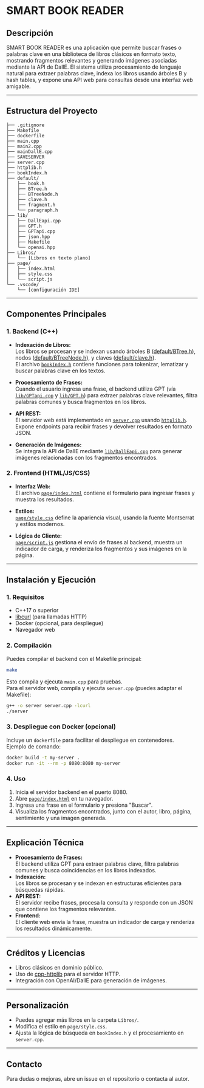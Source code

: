 # SMART BOOK READER

## Descripción

SMART BOOK READER es una aplicación que permite buscar frases o palabras clave en una biblioteca de libros clásicos en formato texto, mostrando fragmentos relevantes y generando imágenes asociadas mediante la API de DallE. El sistema utiliza procesamiento de lenguaje natural para extraer palabras clave, indexa los libros usando árboles B y hash tables, y expone una API web para consultas desde una interfaz web amigable.

---

## Estructura del Proyecto

```
├── .gitignore
├── Makefile
├── dockerfile
├── main.cpp
├── main2.cpp
├── mainDallE.cpp
├── SAVESERVER
├── server.cpp
├── httplib.h
├── bookIndex.h
├── default/
│   ├── book.h
│   ├── BTree.h
│   ├── BTreeNode.h
│   ├── clave.h
│   ├── fragment.h
│   └── paragraph.h
├── lib/
│   ├── DallEapi.cpp
│   ├── GPT.h
│   ├── GPTapi.cpp
│   ├── json.hpp
│   ├── Makefile
│   └── openai.hpp
├── Libros/
│   └── [Libros en texto plano]
├── page/
│   ├── index.html
│   ├── style.css
│   └── script.js
└── .vscode/
    └── [configuración IDE]
```

---

## Componentes Principales

### 1. **Backend (C++)**

- **Indexación de Libros:**  
  Los libros se procesan y se indexan usando árboles B ([default/BTree.h](default/BTree.h)), nodos ([default/BTreeNode.h](default/BTreeNode.h)), y claves ([default/clave.h](default/clave.h)).  
  El archivo [`bookIndex.h`](bookIndex.h) contiene funciones para tokenizar, lematizar y buscar palabras clave en los textos.

- **Procesamiento de Frases:**  
  Cuando el usuario ingresa una frase, el backend utiliza GPT (vía [`lib/GPTapi.cpp`](lib/GPTapi.cpp) y [`lib/GPT.h`](lib/GPT.h)) para extraer palabras clave relevantes, filtra palabras comunes y busca fragmentos en los libros.

- **API REST:**  
  El servidor web está implementado en [`server.cpp`](server.cpp) usando [`httplib.h`](httplib.h). Expone endpoints para recibir frases y devolver resultados en formato JSON.

- **Generación de Imágenes:**  
  Se integra la API de DallE mediante [`lib/DallEapi.cpp`](lib/DallEapi.cpp) para generar imágenes relacionadas con los fragmentos encontrados.

### 2. **Frontend (HTML/JS/CSS)**

- **Interfaz Web:**  
  El archivo [`page/index.html`](page/index.html) contiene el formulario para ingresar frases y muestra los resultados.

- **Estilos:**  
  [`page/style.css`](page/style.css) define la apariencia visual, usando la fuente Montserrat y estilos modernos.

- **Lógica de Cliente:**  
  [`page/script.js`](page/script.js) gestiona el envío de frases al backend, muestra un indicador de carga, y renderiza los fragmentos y sus imágenes en la página.

---

## Instalación y Ejecución

### 1. **Requisitos**

- C++17 o superior
- [libcurl](https://curl.se/libcurl/) (para llamadas HTTP)
- Docker (opcional, para despliegue)
- Navegador web

### 2. **Compilación**

Puedes compilar el backend con el Makefile principal:

```sh
make
```

Esto compila y ejecuta `main.cpp` para pruebas.  
Para el servidor web, compila y ejecuta `server.cpp` (puedes adaptar el Makefile):

```sh
g++ -o server server.cpp -lcurl
./server
```

### 3. **Despliegue con Docker (opcional)**

Incluye un `dockerfile` para facilitar el despliegue en contenedores.  
Ejemplo de comando:

```sh
docker build -t my-server .
docker run -it --rm -p 8080:8080 my-server
```

### 4. **Uso**

1. Inicia el servidor backend en el puerto 8080.
2. Abre [`page/index.html`](page/index.html) en tu navegador.
3. Ingresa una frase en el formulario y presiona "Buscar".
4. Visualiza los fragmentos encontrados, junto con el autor, libro, página, sentimiento y una imagen generada.

---

## Explicación Técnica

- **Procesamiento de Frases:**  
  El backend utiliza GPT para extraer palabras clave, filtra palabras comunes y busca coincidencias en los libros indexados.
- **Indexación:**  
  Los libros se procesan y se indexan en estructuras eficientes para búsquedas rápidas.
- **API REST:**  
  El servidor recibe frases, procesa la consulta y responde con un JSON que contiene los fragmentos relevantes.
- **Frontend:**  
  El cliente web envía la frase, muestra un indicador de carga y renderiza los resultados dinámicamente.

---

## Créditos y Licencias

- Libros clásicos en dominio público.
- Uso de [cpp-httplib](https://github.com/yhirose/cpp-httplib) para el servidor HTTP.
- Integración con OpenAI/DallE para generación de imágenes.

---

## Personalización

- Puedes agregar más libros en la carpeta `Libros/`.
- Modifica el estilo en `page/style.css`.
- Ajusta la lógica de búsqueda en `bookIndex.h` y el procesamiento en `server.cpp`.

---

## Contacto

Para dudas o mejoras, abre un issue en el repositorio o contacta al autor.
